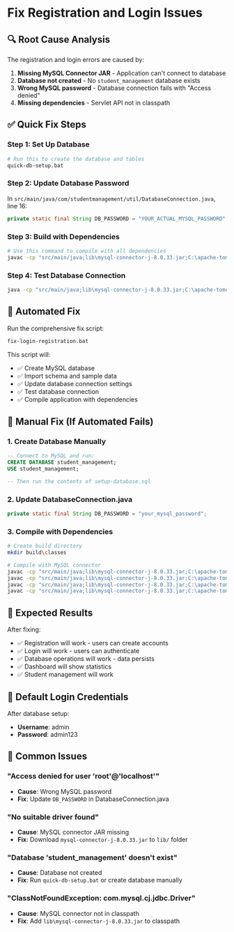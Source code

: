 # Fix Registration and Login Issues

## 🔍 **Root Cause Analysis**

The registration and login errors are caused by:

1. **Missing MySQL Connector JAR** - Application can't connect to database
2. **Database not created** - No `student_management` database exists
3. **Wrong MySQL password** - Database connection fails with "Access denied"
4. **Missing dependencies** - Servlet API not in classpath

## ✅ **Quick Fix Steps**

### **Step 1: Set Up Database**
```bash
# Run this to create the database and tables
quick-db-setup.bat
```

### **Step 2: Update Database Password**
In `src/main/java/com/studentmanagement/util/DatabaseConnection.java`, line 16:
```java
private static final String DB_PASSWORD = "YOUR_ACTUAL_MYSQL_PASSWORD";
```

### **Step 3: Build with Dependencies**
```bash
# Use this command to compile with all dependencies
javac -cp "src/main/java;lib\mysql-connector-j-8.0.33.jar;C:\apache-tomcat-9.0.80\lib\*" -d build/classes src/main/java/com/studentmanagement/servlet/*.java
```

### **Step 4: Test Database Connection**
```bash
java -cp "src/main/java;lib\mysql-connector-j-8.0.33.jar;C:\apache-tomcat-9.0.80\lib\*" com.studentmanagement.test.DatabaseTest
```

## 🚀 **Automated Fix**

Run the comprehensive fix script:
```bash
fix-login-registration.bat
```

This script will:
- ✅ Create MySQL database
- ✅ Import schema and sample data
- ✅ Update database connection settings
- ✅ Test database connection
- ✅ Compile application with dependencies

## 🔧 **Manual Fix (If Automated Fails)**

### **1. Create Database Manually**
```sql
-- Connect to MySQL and run:
CREATE DATABASE student_management;
USE student_management;

-- Then run the contents of setup-database.sql
```

### **2. Update DatabaseConnection.java**
```java
private static final String DB_PASSWORD = "your_mysql_password";
```

### **3. Compile with Dependencies**
```bash
# Create build directory
mkdir build\classes

# Compile with MySQL connector
javac -cp "src/main/java;lib\mysql-connector-j-8.0.33.jar;C:\apache-tomcat-9.0.80\lib\*" -d build/classes src/main/java/com/studentmanagement/model/*.java
javac -cp "src/main/java;lib\mysql-connector-j-8.0.33.jar;C:\apache-tomcat-9.0.80\lib\*" -d build/classes src/main/java/com/studentmanagement/dao/*.java
javac -cp "src/main/java;lib\mysql-connector-j-8.0.33.jar;C:\apache-tomcat-9.0.80\lib\*" -d build/classes src/main/java/com/studentmanagement/util/*.java
javac -cp "src/main/java;lib\mysql-connector-j-8.0.33.jar;C:\apache-tomcat-9.0.80\lib\*" -d build/classes src/main/java/com/studentmanagement/servlet/*.java
```

## 🎯 **Expected Results**

After fixing:
- ✅ Registration will work - users can create accounts
- ✅ Login will work - users can authenticate
- ✅ Database operations will work - data persists
- ✅ Dashboard will show statistics
- ✅ Student management will work

## 🔑 **Default Login Credentials**

After database setup:
- **Username**: admin
- **Password**: admin123

## 🚨 **Common Issues**

### **"Access denied for user 'root'@'localhost'"**
- **Cause**: Wrong MySQL password
- **Fix**: Update `DB_PASSWORD` in DatabaseConnection.java

### **"No suitable driver found"**
- **Cause**: MySQL connector JAR missing
- **Fix**: Download `mysql-connector-j-8.0.33.jar` to `lib/` folder

### **"Database 'student_management' doesn't exist"**
- **Cause**: Database not created
- **Fix**: Run `quick-db-setup.bat` or create database manually

### **"ClassNotFoundException: com.mysql.cj.jdbc.Driver"**
- **Cause**: MySQL connector not in classpath
- **Fix**: Add `lib\mysql-connector-j-8.0.33.jar` to classpath
